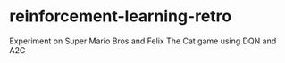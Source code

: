 # reinforcement-learning-retro
Experiment on Super Mario Bros and Felix The Cat game using DQN and A2C
